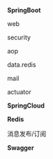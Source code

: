 **SpringBoot**

web

security

aop 

data.redis

mail

actuator

**SpringCloud**

**Redis**

消息发布/订阅

**Swagger**